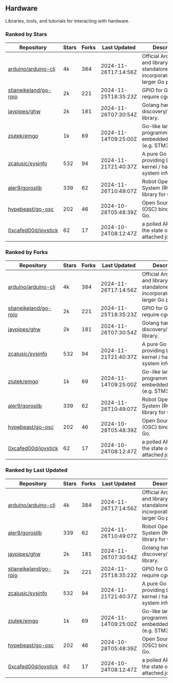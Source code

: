 ## Hardware

Libraries, tools, and tutorials for interacting with hardware.

### Ranked by Stars

| Repository | Stars | Forks | Last Updated | Description | 
|------------|-------|-------|--------------|-------------|
| [arduino/arduino-cli](https://github.com/arduino/arduino-cli) | 4k | 384 | 2024-11-26T17:14:56Z |  Official Arduino CLI and library. Can run standalone, or be incorporated into larger Go projects. |
| [stianeikeland/go-rpio](https://github.com/stianeikeland/go-rpio) | 2k | 221 | 2024-11-25T18:35:23Z |  GPIO for Go, doesn't require cgo. |
| [jaypipes/ghw](https://github.com/jaypipes/ghw) | 2k | 181 | 2024-11-26T07:30:54Z |  Golang hardware discovery/inspection library. |
| [ziutek/emgo](https://github.com/ziutek/emgo) | 1k | 69 | 2024-11-14T09:25:00Z |  Go-like language for programming embedded systems (e.g. STM32 MCU). |
| [zcalusic/sysinfo](https://github.com/zcalusic/sysinfo) | 532 | 94 | 2024-11-21T21:40:37Z |  A pure Go library providing Linux OS / kernel / hardware system information. |
| [aler9/goroslib](https://github.com/aler9/goroslib) | 339 | 62 | 2024-11-26T10:49:07Z |  Robot Operating System (ROS) library for Go. |
| [hypebeast/go-osc](https://github.com/hypebeast/go-osc) | 202 | 46 | 2024-10-28T05:48:39Z |  Open Sound Control (OSC) bindings for Go. |
| [0xcafed00d/joystick](https://github.com/0xcafed00d/joystick) | 62 | 17 | 2024-10-24T08:12:47Z |  a polled API to read the state of an attached joystick. |

### Ranked by Forks

| Repository | Stars | Forks | Last Updated | Description | 
|------------|-------|-------|--------------|-------------|
| [arduino/arduino-cli](https://github.com/arduino/arduino-cli) | 4k | 384 | 2024-11-26T17:14:56Z |  Official Arduino CLI and library. Can run standalone, or be incorporated into larger Go projects. |
| [stianeikeland/go-rpio](https://github.com/stianeikeland/go-rpio) | 2k | 221 | 2024-11-25T18:35:23Z |  GPIO for Go, doesn't require cgo. |
| [jaypipes/ghw](https://github.com/jaypipes/ghw) | 2k | 181 | 2024-11-26T07:30:54Z |  Golang hardware discovery/inspection library. |
| [zcalusic/sysinfo](https://github.com/zcalusic/sysinfo) | 532 | 94 | 2024-11-21T21:40:37Z |  A pure Go library providing Linux OS / kernel / hardware system information. |
| [ziutek/emgo](https://github.com/ziutek/emgo) | 1k | 69 | 2024-11-14T09:25:00Z |  Go-like language for programming embedded systems (e.g. STM32 MCU). |
| [aler9/goroslib](https://github.com/aler9/goroslib) | 339 | 62 | 2024-11-26T10:49:07Z |  Robot Operating System (ROS) library for Go. |
| [hypebeast/go-osc](https://github.com/hypebeast/go-osc) | 202 | 46 | 2024-10-28T05:48:39Z |  Open Sound Control (OSC) bindings for Go. |
| [0xcafed00d/joystick](https://github.com/0xcafed00d/joystick) | 62 | 17 | 2024-10-24T08:12:47Z |  a polled API to read the state of an attached joystick. |

### Ranked by Last Updated

| Repository | Stars | Forks | Last Updated | Description | 
|------------|-------|-------|--------------|-------------|
| [arduino/arduino-cli](https://github.com/arduino/arduino-cli) | 4k | 384 | 2024-11-26T17:14:56Z |  Official Arduino CLI and library. Can run standalone, or be incorporated into larger Go projects. |
| [aler9/goroslib](https://github.com/aler9/goroslib) | 339 | 62 | 2024-11-26T10:49:07Z |  Robot Operating System (ROS) library for Go. |
| [jaypipes/ghw](https://github.com/jaypipes/ghw) | 2k | 181 | 2024-11-26T07:30:54Z |  Golang hardware discovery/inspection library. |
| [stianeikeland/go-rpio](https://github.com/stianeikeland/go-rpio) | 2k | 221 | 2024-11-25T18:35:23Z |  GPIO for Go, doesn't require cgo. |
| [zcalusic/sysinfo](https://github.com/zcalusic/sysinfo) | 532 | 94 | 2024-11-21T21:40:37Z |  A pure Go library providing Linux OS / kernel / hardware system information. |
| [ziutek/emgo](https://github.com/ziutek/emgo) | 1k | 69 | 2024-11-14T09:25:00Z |  Go-like language for programming embedded systems (e.g. STM32 MCU). |
| [hypebeast/go-osc](https://github.com/hypebeast/go-osc) | 202 | 46 | 2024-10-28T05:48:39Z |  Open Sound Control (OSC) bindings for Go. |
| [0xcafed00d/joystick](https://github.com/0xcafed00d/joystick) | 62 | 17 | 2024-10-24T08:12:47Z |  a polled API to read the state of an attached joystick. |

